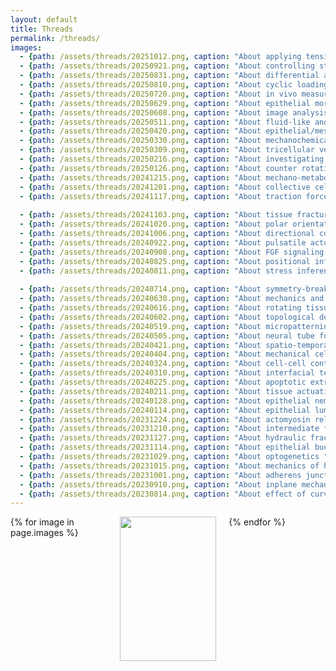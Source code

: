 ```yaml
---
layout: default
title: Threads
permalink: /threads/
images:
  - {path: /assets/threads/20251012.png, caption: "About applying tension in vivo", description: "by Panos Oikonomou", date: "12/10/2025", bluesky: https://bsky.app/profile/epimechfc.bsky.social/post/3m2yqhacoks25}
  - {path: /assets/threads/20250921.png, caption: "About controlling stretch/compression in epithelial system ", description: "by Valeria Venturini", date: "21/09/2025", bluesky: https://bsky.app/profile/epimechfc.bsky.social/post/3lzdwpvrvus2w}
  - {path: /assets/threads/20250831.png, caption: "About differential adhesion ", description: "by Benjamin Swedlund", date: "31/08/2025", bluesky: https://bsky.app/profile/epimechfc.bsky.social/post/3lxozze5pv22i}
  - {path: /assets/threads/20250810.png, caption: "About cyclic loading ", description: "by Lucia Baldauf & Eleni Papafilippou", date: "10/08/2025", bluesky: https://bsky.app/profile/epimechfc.bsky.social/post/3lvzpfvnu3k2e} 
  - {path: /assets/threads/20250720.png, caption: "About in vivo measurements ", description: "by Arthur Michaut", date: "20/07/2025", bluesky: https://bsky.app/profile/epimechfc.bsky.social/post/3luevq5azf62i}
  - {path: /assets/threads/20250629.png, caption: "About epithelial morphogenesis ", description: "by Neha Ghosh", date: "29/06/2025", bluesky: https://bsky.app/profile/epimechfc.bsky.social/post/3lsq2ypalhs2p}
  - {path: /assets/threads/20250608.png, caption: "About image analysis software ", description: "by Julia Eckert", date: "08/06/2025", bluesky: https://bsky.app/profile/epimechfc.bsky.social/post/3lr3c5eoyd22p}
  - {path: /assets/threads/20250511.png, caption: "About fluid-like and solid-like tissues ", description: "by Nimesh Chahare & Julia Eckert", date: "11/05/2025", bluesky: https://bsky.app/profile/epimechfc.bsky.social/post/3lovjbjgagc2l}
  - {path: /assets/threads/20250420.png, caption: "About epithelial/mesenchymal collective cell migration ", description: "by Maik Bischoff", date: "20/04/2025", bluesky: https://bsky.app/profile/epimechfc.bsky.social/post/3lna4yoorbk2p}
  - {path: /assets/threads/20250330.png, caption: "About mechanochemical ERK activity waves ", description: "by Lara Hundsdorfer", date: "30/03/2025", bluesky: https://bsky.app/profile/epimechfc.bsky.social/post/3lllen63hxs2s}
  - {path: /assets/threads/20250309.png, caption: "About tricellular vertices ", description: "by Kate Cavanaugh", date: "09/03/2025", bluesky: https://bsky.app/profile/epimechfc.bsky.social/post/3ljwgtshjhk2i}
  - {path: /assets/threads/20250216.png, caption: "About investigating cellular mechanical states ", description: "by Andreas Schönit & Lucas Anger", date: "16/02/2025", bluesky: https://bsky.app/profile/epimechfc.bsky.social/post/3libnuwdaqk26}
  - {path: /assets/threads/20250126.png, caption: "About counter rotating flows ", description: "by Nimesh Chahare", date: "26/01/2025", bluesky: https://bsky.app/profile/epimechfc.bsky.social/post/3lgndug7cek26}
  - {path: /assets/threads/20241215.png, caption: "About mechano-metabolism ", description: "by Eirini Maniou & Makis Ampartzidis", date: "15/12/2024", bluesky: https://bsky.app/profile/epimechfc.bsky.social/post/3ldbihhb3ns2z}
  - {path: /assets/threads/20241201.png, caption: "About collective cell migration ", description: "by Leone Rossetti", date: "01/12/2024", bluesky: https://bsky.app/profile/epimechfc.bsky.social/post/3lcaajuncns2u}
  - {path: /assets/threads/20241117.png, caption: "About traction force microscopy  ", description: "by Nimesh Chahare & Julia Eckert", date: "17/11/2024", bluesky: https://bsky.app/profile/epimechfc.bsky.social/post/3lb4x74fl222a}
    
  - {path: /assets/threads/20241103.png, caption: "About tissue fracture ", description: "by Nimesh Chahare", date: "03/11/2024", bluesky: https://x.com/EpiMechFC/status/1852995919370678298}    
  - {path: /assets/threads/20241020.png, caption: "About polar orientation during long-range collective migration ", description: "by Emma Lång", date: "20/10/2024", bluesky: https://x.com/EpiMechFC/status/1847895581626126795}
  - {path: /assets/threads/20241006.png, caption: "About directional collective migration ", description: "by Sayuki Hirano", date: "06/10/2024", bluesky: https://x.com/EpiMechFC/status/1842822176497455526}
  - {path: /assets/threads/20240922.png, caption: "About pulsatile actomyosin ", description: "by Weiyi Qian", date: "22/09/2024", bluesky: https://x.com/EpiMechFC/status/1837777674795962773}
  - {path: /assets/threads/20240908.png, caption: "About FGF signaling ", description: "by Nimesh Chahare", date: "08/09/2024", bluesky: https://x.com/EpiMechFC/status/1832675244500189425}
  - {path: /assets/threads/20240825.png, caption: "About positional information ", description: "by David Brückner", date: "25/08/2024", bluesky: https://x.com/EpiMechFC/status/1827601818341249213}
  - {path: /assets/threads/20240811.png, caption: "About stress inference ", description: "by Augusto Borges", date: "11/08/2024", bluesky: https://x.com/EpiMechFC/status/1822528416739950691}
    
  - {path: /assets/threads/20240714.png, caption: "About symmetry-breaking in embryonic development ", description: "by Rajendra Singh Negi", date: "14/07/2024", bluesky: https://bsky.app/profile/epimechfc.bsky.social/post/3m2dz5pxkib2o}
  - {path: /assets/threads/20240630.png, caption: "About mechanics and geometry ", description: "by Julia Eckert", date: "30/06/2024", bluesky: https://bsky.app/profile/epimechfc.bsky.social/post/3lypa5eqpts2d}   
  - {path: /assets/threads/20240616.png, caption: "About rotating tissues  ", description: "by Nimesh Chahare", date: "16/06/2024", bluesky: https://bsky.app/profile/epimechfc.bsky.social/post/3lx2fkp2krn22}
  - {path: /assets/threads/20240602.png, caption: "About topological defect-mediated morphogenesis ", description: "by Yamini Ravichandran", date: "02/06/2024", bluesky: https://bsky.app/profile/epimechfc.bsky.social/post/3ltszpeucir2b}
  - {path: /assets/threads/20240519.png, caption: "About micropatterning ", description: "by Vina Putra", date: "19/05/2024", bluesky: https://bsky.app/profile/epimechfc.bsky.social/post/3lvffg7wcgs25}
  - {path: /assets/threads/20240505.png, caption: "About neural tube formation ", description: "by Jianxiong Wang", date: "05/05/2024", bluesky: https://bsky.app/profile/epimechfc.bsky.social/post/3ls3wkzr5os2d}
  - {path: /assets/threads/20240421.png, caption: "About spatio-temporal regulation of cell proliferation  ", description: "by Mathieu Dedenon", date: "21/04/2024", bluesky: https://bsky.app/profile/did:plc:nilglqv27cobounbak6u24cl/post/3lrnktl6edk2s}
  - {path: /assets/threads/20240404.png, caption: "About mechanical cell competition  ", description: "by Akshar Rao", date: "04/04/2024", bluesky: https://bsky.app/profile/epimechfc.bsky.social/post/3lcqpeja7xc2a}
  - {path: /assets/threads/20240324.png, caption: "About cell-cell contact and patterning  ", description: "by Feyza Nur Arslan", date: "24/03/2024", bluesky: https://bsky.app/profile/epimechfc.bsky.social/post/3loaupdehud2w}
  - {path: /assets/threads/20240310.png, caption: "About interfacial tension  ", description: "by Clément Hallopeau", date: "10/03/2024", bluesky: https://bsky.app/profile/epimechfc.bsky.social/post/3lnrfjgwjq225}
  - {path: /assets/threads/20240225.png, caption: "About apoptotic extrusion  ", description: "by Zoya Mann", date: "25/02/2024", bluesky: https://bsky.app/profile/epimechfc.bsky.social/post/3liqorp2s7s27}
  - {path: /assets/threads/20240211.png, caption: "About tissue actuation ", description: "by Abdel Rahman Abdel Fattah", date: "11/02/2024", bluesky: https://bsky.app/profile/epimechfc.bsky.social/post/3lkz6aaiymk2g}
  - {path: /assets/threads/20240128.png, caption: "About epithelial nematics ", description: "by Julia Eckert", date: "28/01/2024", bluesky: https://bsky.app/profile/epimechfc.bsky.social/post/3ljce2nk55c23}
  - {path: /assets/threads/20240114.png, caption: "About epithelial lumens ", description: "by Dhiraj Indana", date: "14/01/2024", bluesky: https://bsky.app/profile/epimechfc.bsky.social/post/3ldsjjhtbqk2i}
  - {path: /assets/threads/20231224.png, caption: "About actomyosin related drugs ", description: "by Valeria Venturini", date: "24/12/2023", bluesky: https://bsky.app/profile/epimechfc.bsky.social/post/3lpfylchpqs2e}
  - {path: /assets/threads/20231210.png, caption: "About intermediate filaments ", description: "by Tom Golde", date: "10/12/2023", bluesky: https://bsky.app/profile/epimechfc.bsky.social/post/3kg7fsmww2k2s}
  - {path: /assets/threads/20231127.png, caption: "About hydraulic fracking ", description: "by Nimesh Chahare", date: "27/11/2023", bluesky: https://bsky.app/profile/epimechfc.bsky.social/post/3lm2lnm2aks2c}
  - {path: /assets/threads/20231114.png, caption: "About epithelial buckling ", description: "by Nimesh Chahare", date: "14/11/2023", bluesky: https://bsky.app/profile/epimechfc.bsky.social/post/3lpyry4hik22m}
  - {path: /assets/threads/20231029.png, caption: "About optogenetics ", description: "by Guillermo Martínez Ara", date: "29/10/2023", bluesky: https://bsky.app/profile/epimechfc.bsky.social/post/3lh3x5xxs322s}
  - {path: /assets/threads/20231015.png, caption: "About mechanics of hPSCs ", description: "by Miquel Bosch", date: "15/10/2023", bluesky: https://bsky.app/profile/epimechfc.bsky.social/post/3lfjqw42hot2e}
  - {path: /assets/threads/20231001.png, caption: "About adherens junctions ", description: "by Isabela Fortunato", date: "01/10/2023", bluesky: https://bsky.app/profile/epimechfc.bsky.social/post/3lfyyxwqru22l}
  - {path: /assets/threads/20230910.png, caption: "About inplane mechanical forces on epithelial tissues ", description: "by Mathieu Dedenon", date: "10/09/2023", bluesky: https://bsky.app/profile/epimechfc.bsky.social/post/3lhniocktj22n}
  - {path: /assets/threads/20230814.png, caption: "About effect of curvature on epithelial tissue ", description: "by Nimesh Chahare", date: "13/08/2023", bluesky: https://bsky.app/profile/epimechfc.bsky.social/post/3lkhr4ctox22m}
---
```







<div class="gallery">
  {% for image in page.images %}
    <div class="gallery-item">
      <a href="{{ site.baseurl }}{{ image.bluesky }}">
        <img src="{{ site.baseurl }}{{ image.path }}"/>
      </a>
      <div class="image-caption"><a href="{{ site.baseurl }}{{ image.bluesky }}">{{ image.caption }}</a></div>
      <div class="image-description">{{ image.description | newline_to_br }}</div>
      <div class="image-description">({{ image.date }}) </div>
      <!--
      <div class="image-description"> <a href="{{ site.baseurl }}{{ image.bluesky }}">Bluesky</a> ({{ image.date }}) </div>
      -->
    </div>
  {% endfor %}
</div>

<style>
  .gallery {
    display: grid;
    grid-template-columns: repeat(3, 1fr);
    gap: 20px;
    max-width: 800px;
    margin: 0 auto;
  }
  
  .gallery-item {
    overflow: hidden;
    text-align: center;
  }
  
  .gallery-item img {
    width: 100%;
    height: auto;
    aspect-ratio: 1/1;
    object-fit: cover;
    transition: transform 0.5s ease-in-out;
  }
  
  .gallery-item:hover img {
    transform: scale(1.1);
  }
  
  .image-caption {
    margin-top: 10px;
    font-size: 0.9em;
    color: #666;
  }
</style>




<!--

<script async src="https://embed.bsky.app/static/embed.js" charset="utf-8"></script>

<blockquote 
class="bluesky-embed" 
data-bluesky-uri="at://did:plc:nilglqv27cobounbak6u24cl/app.bsky.feed.post/3lkhr4ctox22m" data-bluesky-embed-color-mode="system">
</blockquote>

<blockquote 
class="bluesky-embed" 
data-bluesky-uri="at://did:plc:nilglqv27cobounbak6u24cl/app.bsky.feed.post/3lhniocktj22n" data-bluesky-embed-color-mode="system">
</blockquote>

<blockquote 
class="bluesky-embed" 
data-bluesky-uri="at://did:plc:nilglqv27cobounbak6u24cl/app.bsky.feed.post/3lfyyxwqru22l" data-bluesky-embed-color-mode="system">
</blockquote>

<blockquote 
class="bluesky-embed" 
data-bluesky-uri="at://did:plc:nilglqv27cobounbak6u24cl/app.bsky.feed.post/3lfjqw42hot2e" data-bluesky-embed-color-mode="system">
</blockquote>

<blockquote 
class="bluesky-embed" 
data-bluesky-uri="at://did:plc:nilglqv27cobounbak6u24cl/app.bsky.feed.post/3lh3x5xxs322s" data-bluesky-embed-color-mode="system">
</blockquote>

<blockquote 
class="bluesky-embed" 
data-bluesky-uri="at://did:plc:nilglqv27cobounbak6u24cl/app.bsky.feed.post/3lpyry4hik22m" data-bluesky-embed-color-mode="system">
</blockquote>

<blockquote 
class="bluesky-embed" 
data-bluesky-uri="at://did:plc:nilglqv27cobounbak6u24cl/app.bsky.feed.post/3lm2lnm2aks2c" data-bluesky-embed-color-mode="system">
</blockquote>

<blockquote 
class="bluesky-embed" 
data-bluesky-uri="at://did:plc:nilglqv27cobounbak6u24cl/app.bsky.feed.post/3kg7fsmww2k2s" data-bluesky-embed-color-mode="system">
</blockquote>

<blockquote 
class="bluesky-embed" 
data-bluesky-uri="at://did:plc:nilglqv27cobounbak6u24cl/app.bsky.feed.post/3lpfylchpqs2e" data-bluesky-embed-color-mode="system">
</blockquote>

<blockquote 
class="bluesky-embed" 
data-bluesky-uri="at://did:plc:nilglqv27cobounbak6u24cl/app.bsky.feed.post/3ldsjjhtbqk2i" data-bluesky-embed-color-mode="system">
</blockquote>

<blockquote 
class="bluesky-embed" 
data-bluesky-uri="at://did:plc:nilglqv27cobounbak6u24cl/app.bsky.feed.post/3ljce2nk55c23" data-bluesky-embed-color-mode="system">
</blockquote>

<blockquote 
class="bluesky-embed" 
data-bluesky-uri="at://did:plc:nilglqv27cobounbak6u24cl/app.bsky.feed.post/3lkz6aaiymk2g" data-bluesky-embed-color-mode="system">
</blockquote>

<blockquote 
class="bluesky-embed" 
data-bluesky-uri="at://did:plc:nilglqv27cobounbak6u24cl/app.bsky.feed.post/3liqorp2s7s27" data-bluesky-embed-color-mode="system">
</blockquote>

<blockquote 
class="bluesky-embed" 
data-bluesky-uri="at://did:plc:nilglqv27cobounbak6u24cl/app.bsky.feed.post/3loaupdehud2w" data-bluesky-embed-color-mode="system">
</blockquote>

<blockquote 
class="bluesky-embed" 
data-bluesky-uri="at://did:plc:nilglqv27cobounbak6u24cl/app.bsky.feed.post/3lcqpeja7xc2a" data-bluesky-embed-color-mode="system">
</blockquote>

<blockquote 
class="bluesky-embed" 
data-bluesky-uri="at://did:plc:nilglqv27cobounbak6u24cl/app.bsky.feed.post/3lrnktl6edk2s" data-bluesky-embed-color-mode="system">
</blockquote>

<blockquote 
class="bluesky-embed" 
data-bluesky-uri="at://did:plc:nilglqv27cobounbak6u24cl/app.bsky.feed.post/3ls3wkzr5os2d" data-bluesky-embed-color-mode="system">
</blockquote>

<blockquote 
class="bluesky-embed" 
data-bluesky-uri="at://did:plc:nilglqv27cobounbak6u24cl/app.bsky.feed.post/3lvffg7wcgs25" data-bluesky-embed-color-mode="system">
</blockquote>

<blockquote 
class="bluesky-embed" 
data-bluesky-uri="at://did:plc:nilglqv27cobounbak6u24cl/app.bsky.feed.post/3ltszpeucir2b" data-bluesky-embed-color-mode="system">
</blockquote>

<blockquote 
class="bluesky-embed" 
data-bluesky-uri="at://did:plc:nilglqv27cobounbak6u24cl/app.bsky.feed.post/3lb4x74fl222a" data-bluesky-embed-color-mode="system">
</blockquote>

<blockquote 
class="bluesky-embed" 
data-bluesky-uri="at://did:plc:nilglqv27cobounbak6u24cl/app.bsky.feed.post/3lcaajuncns2u" data-bluesky-embed-color-mode="system">
</blockquote>

<blockquote 
class="bluesky-embed" 
data-bluesky-uri="at://did:plc:nilglqv27cobounbak6u24cl/app.bsky.feed.post/3ldbihhb3ns2z" data-bluesky-embed-color-mode="system">
</blockquote>

<blockquote 
class="bluesky-embed" 
data-bluesky-uri="at://did:plc:nilglqv27cobounbak6u24cl/app.bsky.feed.post/3lgndug7cek26" data-bluesky-embed-color-mode="system">
</blockquote>

<blockquote 
class="bluesky-embed" 
data-bluesky-uri="at://did:plc:nilglqv27cobounbak6u24cl/app.bsky.feed.post/3libnuwdaqk26" data-bluesky-embed-color-mode="system">
</blockquote>

<blockquote 
class="bluesky-embed" 
data-bluesky-uri="at://did:plc:nilglqv27cobounbak6u24cl/app.bsky.feed.post/3ljwgtshjhk2i" data-bluesky-embed-color-mode="system">
</blockquote>

<blockquote 
class="bluesky-embed" 
data-bluesky-uri="at://did:plc:nilglqv27cobounbak6u24cl/app.bsky.feed.post/3lllen63hxs2s" data-bluesky-embed-color-mode="system">
</blockquote>

<blockquote 
class="bluesky-embed" 
data-bluesky-uri="at://did:plc:nilglqv27cobounbak6u24cl/app.bsky.feed.post/3lna4yoorbk2p" data-bluesky-embed-color-mode="system">
</blockquote>

<blockquote 
class="bluesky-embed" 
data-bluesky-uri="at://did:plc:nilglqv27cobounbak6u24cl/app.bsky.feed.post/3lovjbjgagc2l" data-bluesky-embed-color-mode="system">
</blockquote>

<blockquote 
class="bluesky-embed" 
data-bluesky-uri="at://did:plc:nilglqv27cobounbak6u24cl/app.bsky.feed.post/3lr3c5eoyd22p" data-bluesky-embed-color-mode="system">
</blockquote>

<blockquote 
class="bluesky-embed" 
data-bluesky-uri="at://did:plc:nilglqv27cobounbak6u24cl/app.bsky.feed.post/3lsq2ypalhs2p" data-bluesky-embed-color-mode="system">
</blockquote>

<blockquote 
class="bluesky-embed" 
data-bluesky-uri="at://did:plc:nilglqv27cobounbak6u24cl/app.bsky.feed.post/3luevq5azf62i" data-bluesky-embed-color-mode="system">
</blockquote>

<blockquote 
class="bluesky-embed" 
data-bluesky-uri="at://did:plc:nilglqv27cobounbak6u24cl/app.bsky.feed.post/3lvzpfvnu3k2e" data-bluesky-embed-color-mode="system">
</blockquote>

-->









































